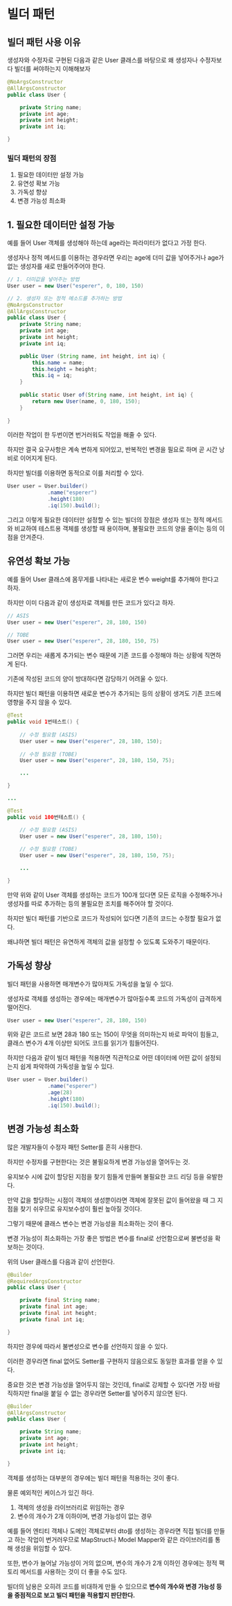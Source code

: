 # 빌더 패턴

## 빌더 패턴 사용 이유
생성자와 수정자로 구현된 다음과 같은 User 클래스를 바탕으로 왜 생성자나 수정자보다 빌더를 써야하는지 이해해보자

```java
@NoArgsConstructor
@AllArgsConstructor
public class User {

    private String name;
    private int age;
    private int height;
    private int iq;

}
```

### 빌더 패턴의 장점
1. 필요한 데이터만 설정 가능
2. 유연성 확보 가능
3. 가독성 향상
4. 변경 가능성 최소화

## 1. 필요한 데이터만 설정 가능

예를 들어 User 객체를 생성해야 하는데 age라는 파라미터가 없다고 가정 한다.
  
생성자나 정적 메서드를 이용하는 경우라면 우리는 age에 더미 값을 넣어주거나 age가 없는 생성자를 새로 만들어주어야 한다.

```java
// 1. 더미값을 넣어주는 방법
User user = new User("esperer", 0, 180, 150)

// 2. 생성자 또는 정적 메소드를 추가하는 방법
@NoArgsConstructor 
@AllArgsConstructor 
public class User { 
    private String name;
    private int age;
    private int height;
    private int iq;

    public User (String name, int height, int iq) {
        this.name = name;
        this.height = height;
        this.iq = iq;
    }
    
    public static User of(String name, int height, int iq) {
        return new User(name, 0, 180, 150);
    }
    
}
```

이러한 작업이 한 두번이면 번거러워도 작업을 해줄 수 있다.
  
하지만 결국 요구사항은 계속 변하게 되어있고, 반복적인 변경을 필요로 하며 곧 시간 낭비로 이어지게 된다.
  
하지만 빌더를 이용하면 동적으로 이를 처리할 수 있다.

```java
User user = User.builder()
             .name("esperer")
             .height(180)
             .iq(150).build();
```

그리고 이렇게 필요한 데이터만 설정할 수 있는 빌더의 장점은 생성자 또는 정적 메서드와 비교하여 테스트용 객체를 생성할 때 용이하며, 불필요한 코드의 양을 줄이는 등의 이점을 안겨준다.

## 유연성 확보 가능
예를 들어 User 클래스에 몸무게를 나타내는 새로운 변수 weight를 추가해야 한다고 하자.
  
하지만 이미 다음과 같이 생성자로 객체를 만든 코드가 있다고 하자.

```java
// ASIS
User user = new User("esperer", 28, 180, 150)

// TOBE
User user = new User("esperer", 28, 180, 150, 75)
```

그러면 우리는 새롭게 추가되는 변수 때문에 기존 코드를 수정해야 하는 상황에 직면하게 된다.
  
기존에 작성된 코드의 양이 방대하다면 감당하기 어려울 수 있다.
  
하지만 빌더 패턴을 이용하면 새로운 변수가 추가되는 등의 상황이 생겨도 기존 코드에 영향을 주지 않을 수 있다.

```java
@Test
public void 1번테스트() {
 
    // 수정 필요함 (ASIS)
    User user = new User("esperer", 28, 180, 150);
    
    // 수정 필요함 (TOBE)
    User user = new User("esperer", 28, 180, 150, 75);

    ...

}

... 

@Test
public void 100번테스트() {

    // 수정 필요함 (ASIS)
    User user = new User("esperer", 28, 180, 150);
    
    // 수정 필요함 (TOBE)
    User user = new User("esperer", 28, 180, 150, 75);

    ...

}
```

만약 위와 같이 User 객체를 생성하는 코드가 100개 있다면 모든 로직을 수정해주거나 생성자를 따로 추가하는 등의 불필요한 조치를 해주어야 할 것이다.
  
하지만 빌더 패턴를 기반으로 코드가 작성되어 있다면 기존의 코드는 수정할 필요가 없다. 
  
왜냐하면 빌더 패턴은 유연하게 객체의 값을 설정할 수 있도록 도와주기 때문이다.

## 가독성 향상
빌더 패턴을 사용하면 매개변수가 많아져도 가독성을 높일 수 있다.
  
생성자로 객체를 생성하는 경우에는 매개변수가 많아질수록 코드의 가독성이 급격하게 떨어진다.

```java
User user = new User("esperer", 28, 180, 150)
```

위와 같은 코드르 보면 28과 180 또는 150이 무엇을 의미하는지 바로 파악이 힘들고, 클래스 변수가 4개 이상만 되어도 코드를 읽기가 힘들어진다.
  
하지만 다음과 같이 빌더 패턴을 적용하면 직관적으로 어떤 데이터에 어떤 값이 설정되는지 쉽게 파악하여 가독성을 높일 수 있다.

```java
User user = User.builder()
             .name("esperer")
             .age(28)
             .height(180)
             .iq(150).build();
```

## 변경 가능성 최소화

많은 개발자들이 수정자 패턴 Setter를 흔히 사용한다.
  
하지만 수정자를 구현한다는 것은 불필요하게 변경 가능성을 열어두는 것.
  
유지보수 시에 값이 할당된 지점을 찾기 힘들게 만들며 불필요한 코드 리딩 등을 유발한다.
  
만약 값을 할당하는 시점이 객체의 생성뿐이라면 객체에 잘못된 값이 들어왔을 때 그 지점을 찾기 쉬우므로 유지보수성이 훨씬 높아질 것이다.
  
그렇기 때문에 클래스 변수는 변경 가능성을 최소화하는 것이 좋다.
  
변경 가능성이 최소화하는 가장 좋은 방법은 변수를 final로 선언함으로써 불변성을 확보하는 것이다. 
  
위의 User 클래스를 다음과 같이 선언한다.

```java
@Builder
@RequiredArgsConstructor
public class User {

    private final String name;
    private final int age;
    private final int height;
    private final int iq;

}
```

하지만 경우에 따라서 불변성으로 변수를 선언하지 않을 수 있다.
  
이러한 경우라면 final 없어도 Setter를 구현하지 않음으로도 동일한 효과를 얻을 수 있다.
  
중요한 것은 변경 가능성을 열어두지 않는 것인데, final로 강제할 수 있다면 가장 바람직하지만 final을 붙일 수 없는 경우라면 Setter를 넣어주지 않으면 된다.
```java
@Builder
@AllArgsConstructor
public class User {

    private String name;
    private int age;
    private int height;
    private int iq;

}
```

객체를 생성하는 대부분의 경우에는 빌더 패턴을 적용하는 것이 좋다. 
  
물론 예외적인 케이스가 있긴 하다.
1. 객체의 생성을 라이브러리로 위임하는 경우
2. 변수의 개수가 2개 이하이며, 변경 가능성이 없는 경우

예를 들어 엔티티 객체나 도메인 객체로부터 dto를 생성하는 경우라면 직접 빌더를 만들고 하는 작업이 번거러우므로 MapStruct나 Model Mapper와 같은 라이브러리를 통해 생성을 위임할 수 있다.
  
또한, 변수가 늘어날 가능성이 거의 없으며, 변수의 개수가 2개 이하인 경우에는 정적 팩토리 메서드를 사용하는 것이 더 좋을 수도 있다.
  
빌더의 남용은 오히려 코드를 비대하게 만들 수 있으므로 **변수의 개수와 변경 가능성 등을 중점적으로 보고 빌더 패턴을 적용할지 판단한다.**